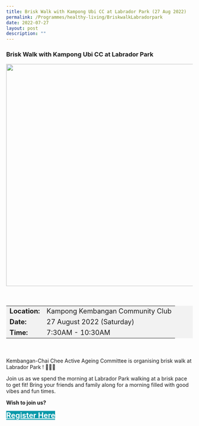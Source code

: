 ```yaml
---
title: Brisk Walk with Kampong Ubi CC at Labrador Park (27 Aug 2022)
permalink: /Programmes/healthy-living/BriskwalkLabradorpark
date: 2022-07-27
layout: post
description: ""
---
```


### Brisk Walk with Kampong Ubi CC at Labrador Park ###

<img
src="/images/Programmes%20(August%202022)/KUCC%20Briskwalk%20Labrador%20Park.png" style="width:600px; height:auto">

<div style="padding:20px 0 20px 0">
	<table  style="font-size:130%; background-color:#f2f2f2">
		<tbody>
			<tr>
				 <td><b>Location:</b></td><td>Kampong Kembangan Community Club</td>
			</tr>
			<tr>
			 <td><b>Date:</b></td><td>27 August 2022 (Saturday)</td>
			</tr>
			<tr>
				<td> <b>Time:</b> </td><td>7:30AM - 10:30AM</td>
			</tr>
		</tbody>
	</table>
</div>

<div>
	<p>
Kembangan-Chai Chee Active Ageing Committee is organising brisk walk at Labrador Park ! 🌸🌺🌼</p>
	<p>Join us as we spend the morning at Labrador Park walking at a brisk pace to get fit! Bring your friends and family along for a morning filled with good vibes and fun times.</p>
</div>

<p><b>Wish to join us?</b></p>
<div>
	<a href="https://www.go.gov.sg/kuccbriskwalk" style="font-size:20px; width:35%; height:60px; background-color:#0899AA; color:white" class="bp-button"><b>Register Here</b></a>
</div>